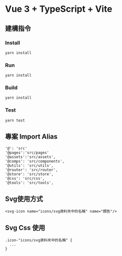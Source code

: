 # Vue 3 + TypeScript + Vite


## 建構指令

### Install
````
yarn install
````
### Run
````
yarn install
````
### Build
````
yarn install
````

### Test
````
yarn test
````

## 專案 Import Alias
````
'@': 'src'
'@pages':'src/pages'
'@assets':'src/assets',
'@comps': 'src/components',
'@utils': 'src/utils',
'@router': 'src/router',
'@store': 'src/store',
'@css': 'src/css',
'@tools': 'src/tools',
````

## Svg使用方式
```angular2html
<svg-icon name="icons/svg資料夾中的名稱" name="顏色"/>
```

## Svg Css 使用
```
.icon-"icons/svg資料夾中的名稱" {
  ...
}
```